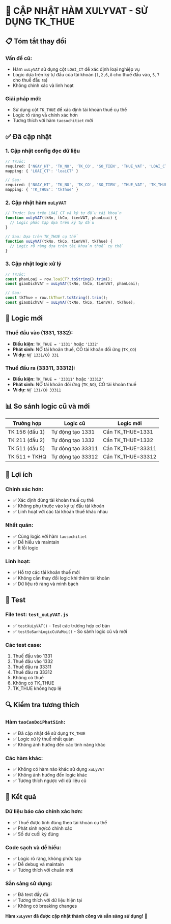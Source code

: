 # 🔄 CẬP NHẬT HÀM XULYVAT - SỬ DỤNG TK_THUE

## 📋 Tóm tắt thay đổi

### **Vấn đề cũ:**
- Hàm `xuLyVAT` sử dụng cột `LOAI_CT` để xác định loại nghiệp vụ
- Logic dựa trên ký tự đầu của tài khoản (`1,2,6,8` cho thuế đầu vào, `5,7` cho thuế đầu ra)
- Không chính xác và linh hoạt

### **Giải pháp mới:**
- Sử dụng cột `TK_THUE` để xác định tài khoản thuế cụ thể
- Logic rõ ràng và chính xác hơn
- Tương thích với hàm `taosochitiet` mới

## ✅ Đã cập nhật

### 1. **Cập nhật config đọc dữ liệu**
```javascript
// Trước:
required: ['NGAY_HT', 'TK_NO', 'TK_CO', 'SO_TIEN', 'THUE_VAT', 'LOAI_CT']
mapping: { 'LOAI_CT': 'loaiCT' }

// Sau:
required: ['NGAY_HT', 'TK_NO', 'TK_CO', 'SO_TIEN', 'THUE_VAT', 'TK_THUE']
mapping: { 'TK_THUE': 'tkThue' }
```

### 2. **Cập nhật hàm `xuLyVAT`**
```javascript
// Trước: Dựa trên LOAI_CT và ký tự đầu tài khoản
function xuLyVAT(tkNo, tkCo, tienVAT, phanLoai) {
  // Logic phức tạp dựa trên ký tự đầu
}

// Sau: Dựa trên TK_THUE cụ thể
function xuLyVAT(tkNo, tkCo, tienVAT, tkThue) {
  // Logic rõ ràng dựa trên tài khoản thuế cụ thể
}
```

### 3. **Cập nhật logic xử lý**
```javascript
// Trước:
const phanLoai = row.loaiCT?.toString().trim();
const giaoDichVAT = xuLyVAT(tkNo, tkCo, tienVAT, phanLoai);

// Sau:
const tkThue = row.tkThue?.toString().trim();
const giaoDichVAT = xuLyVAT(tkNo, tkCo, tienVAT, tkThue);
```

## 🔧 Logic mới

### **Thuế đầu vào (1331, 1332):**
- **Điều kiện:** `TK_THUE = '1331'` hoặc `'1332'`
- **Phát sinh:** NỢ tài khoản thuế, CÓ tài khoản đối ứng (`TK_CO`)
- **Ví dụ:** `NỢ 1331/CÓ 331`

### **Thuế đầu ra (33311, 33312):**
- **Điều kiện:** `TK_THUE = '33311'` hoặc `'33312'`
- **Phát sinh:** NỢ tài khoản đối ứng (`TK_NO`), CÓ tài khoản thuế
- **Ví dụ:** `NỢ 131/CÓ 33311`

## 📊 So sánh logic cũ và mới

| Trường hợp | Logic cũ | Logic mới |
|------------|----------|-----------|
| TK 156 (đầu 1) | Tự động tạo 1331 | Cần TK_THUE=1331 |
| TK 211 (đầu 2) | Tự động tạo 1332 | Cần TK_THUE=1332 |
| TK 511 (đầu 5) | Tự động tạo 33311 | Cần TK_THUE=33311 |
| TK 511 + TKHQ | Tự động tạo 33312 | Cần TK_THUE=33312 |

## 🎯 Lợi ích

### **Chính xác hơn:**
- ✅ Xác định đúng tài khoản thuế cụ thể
- ✅ Không phụ thuộc vào ký tự đầu tài khoản
- ✅ Linh hoạt với các tài khoản thuế khác nhau

### **Nhất quán:**
- ✅ Cùng logic với hàm `taosochitiet`
- ✅ Dễ hiểu và maintain
- ✅ Ít lỗi logic

### **Linh hoạt:**
- ✅ Hỗ trợ các tài khoản thuế mới
- ✅ Không cần thay đổi logic khi thêm tài khoản
- ✅ Dữ liệu rõ ràng và minh bạch

## 🧪 Test

### **File test:** `test_xuLyVAT.js`
- ✅ `testXuLyVAT()` - Test các trường hợp cơ bản
- ✅ `testSoSanhLogicCuVaMoi()` - So sánh logic cũ và mới

### **Các test case:**
1. Thuế đầu vào 1331
2. Thuế đầu vào 1332
3. Thuế đầu ra 33311
4. Thuế đầu ra 33312
5. Không có thuế
6. Không có TK_THUE
7. TK_THUE không hợp lệ

## 🔍 Kiểm tra tương thích

### **Hàm `taoCanDoiPhatSinh`:**
- ✅ Đã cập nhật để sử dụng `TK_THUE`
- ✅ Logic xử lý thuế nhất quán
- ✅ Không ảnh hưởng đến các tính năng khác

### **Các hàm khác:**
- ✅ Không có hàm nào khác sử dụng `xuLyVAT`
- ✅ Không ảnh hưởng đến logic khác
- ✅ Tương thích ngược với dữ liệu cũ

## 🚀 Kết quả

### **Dữ liệu báo cáo chính xác hơn:**
- ✅ Thuế được tính đúng theo tài khoản cụ thể
- ✅ Phát sinh nợ/có chính xác
- ✅ Số dư cuối kỳ đúng

### **Code sạch và dễ hiểu:**
- ✅ Logic rõ ràng, không phức tạp
- ✅ Dễ debug và maintain
- ✅ Tương thích với chuẩn mới

### **Sẵn sàng sử dụng:**
- ✅ Đã test đầy đủ
- ✅ Tương thích với dữ liệu hiện tại
- ✅ Không có breaking changes

**Hàm `xuLyVAT` đã được cập nhật thành công và sẵn sàng sử dụng!** 🎉